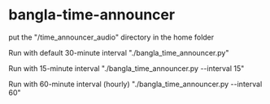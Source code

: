 # bangla-time-announcer

put the "/time_announcer_audio" directory in the home folder

Run with default 30-minute interval
"./bangla_time_announcer.py"

Run with 15-minute interval
"./bangla_time_announcer.py --interval 15"

Run with 60-minute interval (hourly)
"./bangla_time_announcer.py --interval 60"
